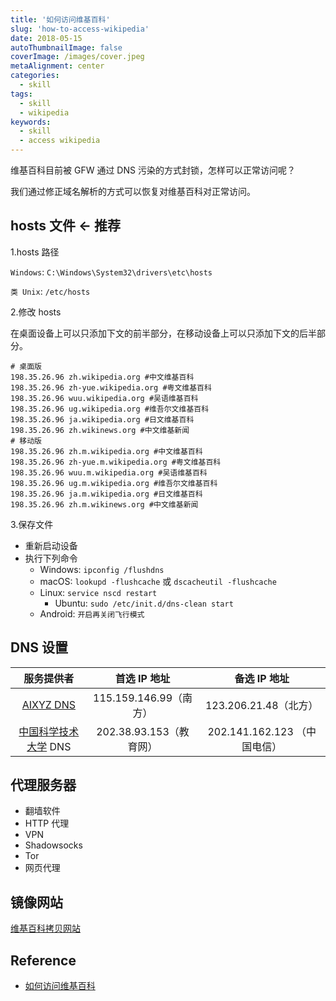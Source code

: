 ```yaml
---
title: '如何访问维基百科'
slug: 'how-to-access-wikipedia'
date: 2018-05-15
autoThumbnailImage: false
coverImage: /images/cover.jpeg
metaAlignment: center
categories:
  - skill
tags:
  - skill
  - wikipedia
keywords:
  - skill
  - access wikipedia
---
```


维基百科目前被 GFW 通过 DNS 污染的方式封锁，怎样可以正常访问呢？

<!--more-->

我们通过修正域名解析的方式可以恢复对维基百科对正常访问。

## hosts 文件 <- 推荐

1.hosts 路径

`Windows`: `C:\Windows\System32\drivers\etc\hosts`

`类 Unix`: `/etc/hosts`

2.修改 hosts

在桌面设备上可以只添加下文的前半部分，在移动设备上可以只添加下文的后半部分。

```hosts
# 桌面版
198.35.26.96 zh.wikipedia.org #中文维基百科
198.35.26.96 zh-yue.wikipedia.org #粤文维基百科
198.35.26.96 wuu.wikipedia.org #吴语维基百科
198.35.26.96 ug.wikipedia.org #维吾尔文维基百科
198.35.26.96 ja.wikipedia.org #日文维基百科
198.35.26.96 zh.wikinews.org #中文维基新闻
# 移动版
198.35.26.96 zh.m.wikipedia.org #中文维基百科
198.35.26.96 zh-yue.m.wikipedia.org #粤文维基百科
198.35.26.96 wuu.m.wikipedia.org #吴语维基百科
198.35.26.96 ug.m.wikipedia.org #维吾尔文维基百科
198.35.26.96 ja.m.wikipedia.org #日文维基百科
198.35.26.96 zh.m.wikinews.org #中文维基新闻
```

3.保存文件

- 重新启动设备
- 执行下列命令
  - Windows: `ipconfig /flushdns`
  - macOS: `lookupd -flushcache` 或 `dscacheutil -flushcache`
  - Linux: `service nscd restart`
    - Ubuntu: `sudo /etc/init.d/dns-clean start`
  - Android: `开启再关闭飞行模式`

## DNS 设置

| 服务提供者                                                             | 首选 IP 地址            | 备选 IP 地址                 |
| :--------------------------------------------------------------------: | :---------------------: | :--------------------------: |
| [AIXYZ DNS](https://aixyz.com/)                                        | 115.159.146.99（南方）  | 123.206.21.48（北方）        |
| [中国科学技术大学](https://zh.wikipedia.org/wiki/中国科学技术大学) DNS | 202.38.93.153（教育网） | 202.141.162.123 （中国电信） |

## 代理服务器

- 翻墙软件
- HTTP 代理
- VPN
- Shadowsocks
- Tor
- 网页代理

## 镜像网站

[维基百科拷贝网站](https://zh.wikipedia.org/wiki/Wikipedia:维基百科拷贝网站)

## Reference

- [如何访问维基百科](https://zh.wikipedia.org/wiki/Help:如何访问维基百科)
